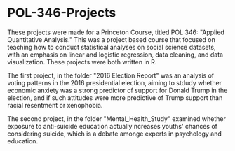 # POL-346-Projects

These projects were made for a Princeton Course, titled POL 346: "Applied Quantitative Analysis." This was a project based course that focused on teaching how to conduct statistical analyses on social science datasets, with an emphasis on linear and logistic regression, data cleaning, and data visualization. These projects were both written in R.

The first project, in the folder "2016 Election Report" was an analysis of voting patterns in the 2016 presidential election, aiming to stdudy whether economic anxiety was a strong predictor of support for Donald Trump in the election, and if such attitudes were more predictive of Trump support than racial resentment or xenophobia. 



The second project, in the folder "Mental_Health_Study" examined whether exposure to anti-suicide education actually ncreases youths' chances of considering suicide, which is a debate amonge experts in psychology and education.








